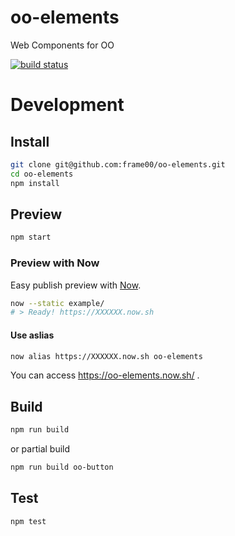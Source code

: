 # oo-elements
Web Components for OO

<a href="https://travis-ci.org/frame00/oo-elements">
  <img src="https://api.travis-ci.org/frame00/oo-elements.svg?branch=master" alt="build status">
</a>

# Development

## Install
```bash
git clone git@github.com:frame00/oo-elements.git
cd oo-elements
npm install
```

## Preview
```bash
npm start
```

### Preview with Now
Easy publish preview with [Now](https://zeit.co/now).

```bash
now --static example/
# > Ready! https://XXXXXX.now.sh
```

#### Use aslias
```bash
now alias https://XXXXXX.now.sh oo-elements
```

You can access https://oo-elements.now.sh/ .

## Build

```bash
npm run build
```

or partial build

```bash
npm run build oo-button
```

## Test

```bash
npm test
```
